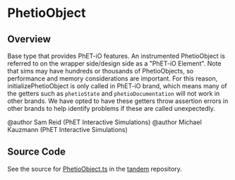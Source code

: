 # PhetioObject

## Overview

Base type that provides PhET-iO features. An instrumented PhetioObject is referred to on the wrapper side/design side
as a "PhET-iO Element".  Note that sims may have hundreds or thousands of PhetioObjects, so performance and memory
considerations are important.  For this reason, initializePhetioObject is only called in PhET-iO brand, which means
many of the getters such as `phetioState` and `phetioDocumentation` will not work in other brands. We have opted
to have these getters throw assertion errors in other brands to help identify problems if these are called
unexpectedly.

@author Sam Reid (PhET Interactive Simulations)
@author Michael Kauzmann (PhET Interactive Simulations)



## Source Code

See the source for [PhetioObject.ts](https://github.com/phetsims/tandem/blob/main/js/PhetioObject.ts) in the [tandem](https://github.com/phetsims/tandem) repository.
